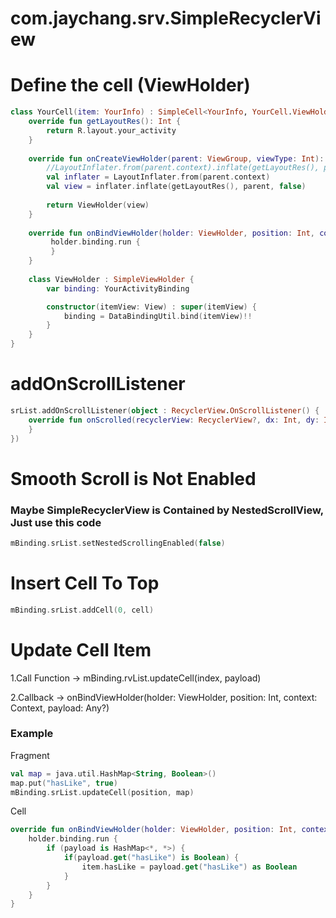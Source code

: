# com.jaychang.srv.SimpleRecyclerView

# Define the cell (ViewHolder)

```Kotlin
class YourCell(item: YourInfo) : SimpleCell<YourInfo, YourCell.ViewHolder>(item) {
    override fun getLayoutRes(): Int {
        return R.layout.your_activity
    }
    
    override fun onCreateViewHolder(parent: ViewGroup, viewType: Int): HomeViewHolder {
        //LayoutInflater.from(parent.context).inflate(getLayoutRes(), parent, false).let { return ViewHolder(it) }
        val inflater = LayoutInflater.from(parent.context)
        val view = inflater.inflate(getLayoutRes(), parent, false)
        
        return ViewHolder(view)
    }
    
    override fun onBindViewHolder(holder: ViewHolder, position: Int, context: Context, payload: Any?) {
         holder.binding.run {
         }
    }
    
    class ViewHolder : SimpleViewHolder {
        var binding: YourActivityBinding

        constructor(itemView: View) : super(itemView) {
            binding = DataBindingUtil.bind(itemView)!!
        }
    }
}
```

# addOnScrollListener
```Kotlin
srList.addOnScrollListener(object : RecyclerView.OnScrollListener() {
    override fun onScrolled(recyclerView: RecyclerView?, dx: Int, dy: Int) {
    }
})
```

# Smooth Scroll is Not Enabled

### Maybe SimpleRecyclerView is Contained by NestedScrollView, Just use this code

```Kotlin
mBinding.srList.setNestedScrollingEnabled(false)
```

# Insert Cell To Top

```Kotlin
mBinding.srList.addCell(0, cell)
```

# Update Cell Item

1.Call Function -> mBinding.rvList.updateCell(index, payload)

2.Callback -> onBindViewHolder(holder: ViewHolder, position: Int, context: Context, payload: Any?)

### Example

Fragment

```Kotlin
val map = java.util.HashMap<String, Boolean>()
map.put("hasLike", true)
mBinding.srList.updateCell(position, map)
```

Cell

```Kotlin
override fun onBindViewHolder(holder: ViewHolder, position: Int, context: Context, payload: Any?) {
    holder.binding.run {
        if (payload is HashMap<*, *>) {
            if(payload.get("hasLike") is Boolean) {
                item.hasLike = payload.get("hasLike") as Boolean
            }
        }
    }
}
```
